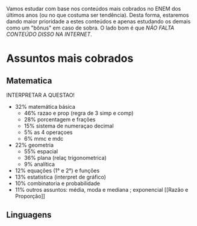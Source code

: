 Vamos estudar com base nos conteúdos mais cobrados no ENEM dos últimos anos (ou no que costuma ser tendência). Desta forma, estaremos dando maior prioridade a estes conteúdos e apenas estudando os demais como um "bônus" em caso de sobra.
O lado bom é que *NÃO FALTA CONTEÚDO DISSO NA INTERNET*.
# Assuntos mais cobrados 
## Matematica
INTERPRETAR A QUESTAO!
- 32% matemática básica 
	- 46% razao e prop (regra de 3 simp e comp)
	- 28% porcentagem e frações
	- 15% sistema de numeraçao decimal
	- 5% as 4 operaçoes
	- 6% mmc e mdc
- 22% geometria
	- 55% espacial
	- 36% plana (relaç trigonometrica)
	- 9% analítica
- 12% equações (1° e 2°) e funções
- 13% estatistica (interpret de gráfico)
- 10% combinatoria e probabilidade
- 11% outros assuntos: média, moda e mediana ; exponencial
[[Razão e Proporção]]

## Linguagens














